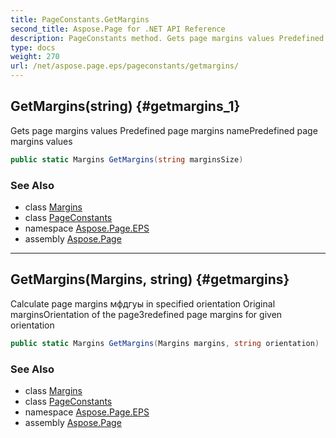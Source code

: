```yaml
---
title: PageConstants.GetMargins
second_title: Aspose.Page for .NET API Reference
description: PageConstants method. Gets page margins values Predefined page margins namePredefined page margins values
type: docs
weight: 270
url: /net/aspose.page.eps/pageconstants/getmargins/
---
```

## GetMargins(string) {#getmargins_1}

Gets page margins values Predefined page margins namePredefined page margins values

```csharp
public static Margins GetMargins(string marginsSize)
```

### See Also

* class [Margins](../../../aspose.page/margins/)
* class [PageConstants](../)
* namespace [Aspose.Page.EPS](../../pageconstants/)
* assembly [Aspose.Page](../../../)

---

## GetMargins(Margins, string) {#getmargins}

Calculate page margins мфдгуы in specified orientation Original marginsOrientation of the pageЗredefined page margins for given orientation

```csharp
public static Margins GetMargins(Margins margins, string orientation)
```

### See Also

* class [Margins](../../../aspose.page/margins/)
* class [PageConstants](../)
* namespace [Aspose.Page.EPS](../../pageconstants/)
* assembly [Aspose.Page](../../../)



